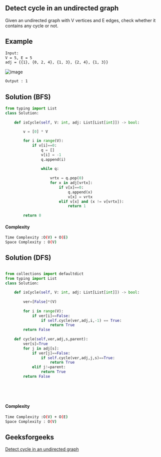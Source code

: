 ## Detect cycle in an undirected graph
Given an undirected graph with V vertices and E edges, check whether it contains any cycle or not. 

## Example 

```bash
Input:
V = 5, E = 5
adj = {{1}, {0, 2, 4}, {1, 3}, {2, 4}, {1, 3}} 
```
![image](https://user-images.githubusercontent.com/94613732/203913784-78504f52-5ed7-4847-a0d6-11e08793f1ba.png)

```bash
Output : 1

```

## Solution (BFS)

```python
from typing import List
class Solution:
    
    def isCycle(self, V: int, adj: List[List[int]]) -> bool:
        
        v = [0] * V

        for i in range(V):
            if v[i]==0:
                q = []
                v[i] = -1
                q.append(i)
                
                while q:
                    
                    vrtx = q.pop(0)
                    for x in adj[vrtx]:
                        if v[x]==0:
                            q.append(x)
                            v[x] = vrtx
                        elif v[x] and (x != v[vrtx]):
                            return 1
                            
        return 0
 ```
#### Complexity
```bash
Time Complexity :O(V) + O(E)
Space Complexity : O(V)
```
## Solution (DFS)

```python

from collections import defaultdict
from typing import List
class Solution:
    
    def isCycle(self, V: int, adj: List[List[int]]) -> bool:
        
        ver=[False]*(V)
        
        for i in range(V):
            if ver[i]==False:
                if self.cycle(ver,adj,i,-1) == True:
                    return True
        return False
    
    def cycle(self,ver,adj,s,parent):
        ver[s]=True
        for j in adj[s]:
            if ver[j]==False:
                if self.cycle(ver,adj,j,s)==True:
                    return True
            elif j!=parent:
                return True
        return False
     

        
        

 ```
#### Complexity
```bash
Time Complexity :O(V) + O(E)
Space Complexity : O(V)
```
## Geeksforgeeks
[Detect cycle in an undirected graph](https://practice.geeksforgeeks.org/problems/detect-cycle-in-an-undirected-graph/1?page=1&difficulty[]=0&difficulty[]=1&status[]=unsolved&category[]=Graph&sortBy=submissions)
